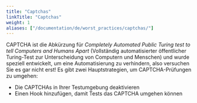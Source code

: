 ```yaml
---
title: "Captchas"
linkTitle: "Captchas"
weight: 1
aliases: ["/documentation/de/worst_practices/captchas/"]    
---
```


CAPTCHA ist die Abkürzung für _Completely Automated Public Turing 
test to tell Computers and Humans Apart_ (Vollständig 
automatisierter öffentlicher Turing-Test zur Unterscheidung von 
Computern und Menschen) und wurde speziell entwickelt, um eine 
Automatisierung zu verhindern, also versuchen Sie es gar nicht 
erst! Es gibt zwei Hauptstrategien, um CAPTCHA-Prüfungen zu umgehen:

* Die CAPTCHAs in Ihrer Testumgebung deaktivieren
* Einen Hook hinzufügen, damit Tests das CAPTCHA umgehen können

